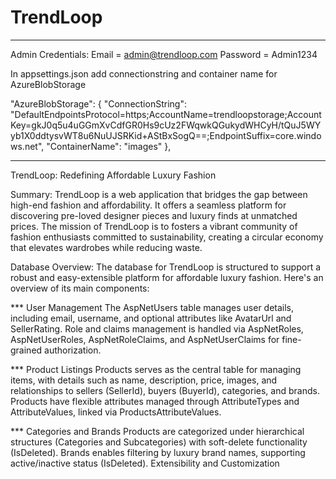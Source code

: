 # TrendLoop
*********************************************************************
Admin Credentials:
Email = admin@trendloop.com
Password = Admin1234

In appsettings.json add connectionstring and container name for AzureBlobStorage

"AzureBlobStorage": {
          "ConnectionString": "DefaultEndpointsProtocol=https;AccountName=trendloopstorage;AccountKey=gkJ0q5u4uGGmXvCdfGR0Hs9cUz2FWqwkQGukydWHCyH/tQuJ5WYyb1X0ddtysvWT8u6NuUJSRKid+AStBxSogQ==;EndpointSuffix=core.windows.net",
          "ContainerName": "images"
   },
***********************************************************************

TrendLoop: Redefining Affordable Luxury Fashion

Summary:
TrendLoop is a web application that bridges the gap between high-end fashion and affordability. It offers a seamless platform for discovering pre-loved designer pieces and luxury finds at unmatched prices. The mission of TrendLoop is to fosters a vibrant community of fashion enthusiasts committed to sustainability, creating a circular economy that elevates wardrobes while reducing waste.

Database Overview:
The database for TrendLoop is structured to support a robust and easy-extensible platform for affordable luxury fashion. Here's an overview of its main components:

*** User Management
The AspNetUsers table manages user details, including email, username, and optional attributes like AvatarUrl and SellerRating.
Role and claims management is handled via AspNetRoles, AspNetUserRoles, AspNetRoleClaims, and AspNetUserClaims for fine-grained authorization.

*** Product Listings
Products serves as the central table for managing items, with details such as name, description, price, images, and relationships to sellers (SellerId), buyers (BuyerId), categories, and brands.
Products have flexible attributes managed through AttributeTypes and AttributeValues, linked via ProductsAttributeValues.

*** Categories and Brands
Products are categorized under hierarchical structures (Categories and Subcategories) with soft-delete functionality (IsDeleted).
Brands enables filtering by luxury brand names, supporting active/inactive status (IsDeleted).
Extensibility and Customization

